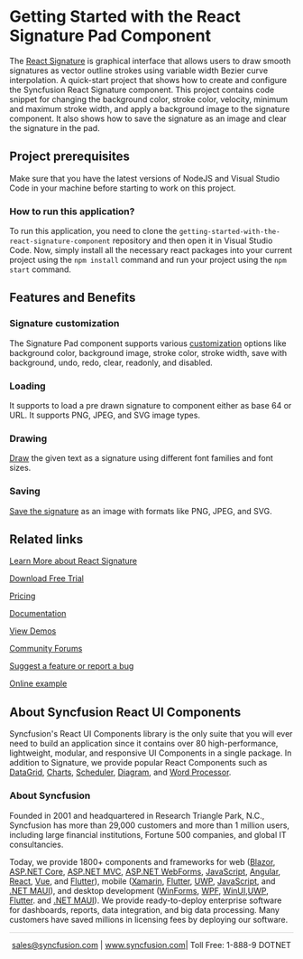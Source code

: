 # Getting Started with the React Signature Pad Component

The [React Signature](https://www.syncfusion.com/react-components/react-signature?utm_source=github&utm_medium=listing&utm_campaign=react-signature-github-samples) is graphical interface that allows users to draw smooth signatures as vector outline strokes using variable width Bezier curve interpolation. A quick-start project that shows how to create and configure the Syncfusion React Signature component. This project contains code snippet for changing the background color, stroke color, velocity, minimum and maximum stroke width, and apply a background image to the signature component. It also shows how to save the signature as an image and clear the signature in the pad.

## Project prerequisites

Make sure that you have the latest versions of NodeJS and Visual Studio Code in your machine before starting to work on this project.

### How to run this application?

To run this application, you need to clone the `getting-started-with-the-react-signature-component` repository and then open it in Visual Studio Code. Now, simply install all the necessary react packages into your current project using the `npm install` command and run your project using the `npm start` command.

## Features and Benefits

### Signature customization

The Signature Pad component supports various [customization](https://ej2.syncfusion.com/react/documentation/signature/customization?utm_source=github&utm_medium=listing&utm_campaign=react-signature-github-samples) options like background color, background image, stroke color, stroke width, save with background, undo, redo, clear, readonly, and disabled.

### Loading

It supports to load a pre drawn signature to component either as base 64 or URL. It supports PNG, JPEG, and SVG image types.

### Drawing

[Draw](https://ej2.syncfusion.com/react/documentation/signature/draw?utm_source=github&utm_medium=listing&utm_campaign=react-signature-github-samples) the given text as a signature using different font families and font sizes.

### Saving

[Save the signature](https://ej2.syncfusion.com/react/documentation/signature/open-save#save-signature?utm_source=github&utm_medium=listing&utm_campaign=react-signature-github-samples) as an image with formats like PNG, JPEG, and SVG.


## Related links
[Learn More about React Signature](https://www.syncfusion.com/react-components/react-signature?utm_source=github&utm_medium=listing&utm_campaign=react-signature-github-samples)

[Download Free Trial](https://www.syncfusion.com/downloads/react?utm_source=github&utm_medium=listing&utm_campaign=react-signature-github-samples)

[Pricing](https://www.syncfusion.com/sales/teamlicense?utm_source=github&utm_medium=listing&utm_campaign=react-signature-github-samples)

[Documentation](https://ej2.syncfusion.com/react/documentation/signature/getting-started?utm_source=github&utm_medium=listing&utm_campaign=react-signature-github-samples)

[View Demos](https://github.com/SyncfusionExamples/getting-started-with-the-react-signature-component?utm_source=github&utm_medium=listing&utm_campaign=react-signature-github-samples)

[Community Forums](https://www.syncfusion.com/forums/react-components?utm_source=github&utm_medium=listing&utm_campaign=react-signature-github-samples)

[Suggest a feature or report a bug](https://www.syncfusion.com/feedback/react?utm_source=github&utm_medium=listing&utm_campaign=react-signature-github-samples)

[Online example](https://ej2.syncfusion.com/react/demos/#/bootstrap5/signature/default?utm_source=github&utm_medium=listing&utm_campaign=react-signature-github-samples)

## About Syncfusion React UI Components
Syncfusion's React UI Components library is the only suite that you will ever need to build an application since it contains over 80 high-performance, lightweight, modular, and responsive UI Components in a single package. In addition to Signature, we provide popular React Components such as [DataGrid](https://www.syncfusion.com/react-components/react-grid?utm_source=github&utm_medium=listing&utm_campaign=react-signature-github-samples), [Charts](https://www.syncfusion.com/react-components/react-charts?utm_source=github&utm_medium=listing&utm_campaign=react-signature-github-samples), [Scheduler](https://www.syncfusion.com/react-components/react-scheduler?utm_source=github&utm_medium=listing&utm_campaign=react-signature-github-samples), [Diagram](https://www.syncfusion.com/react-components/react-diagram?utm_source=github&utm_medium=listing&utm_campaign=react-signature-github-samples), and [Word Processor](https://www.syncfusion.com/react-components/react-word-processor?utm_source=github&utm_medium=listing&utm_campaign=react-signature-github-samples).

### About Syncfusion
Founded in 2001 and headquartered in Research Triangle Park, N.C., Syncfusion has more than 29,000 customers and more than 1 million users, including large financial institutions, Fortune 500 companies, and global IT consultancies.

Today, we provide 1800+ components and frameworks for web ([Blazor](https://www.syncfusion.com/blazor-components?utm_source=github&utm_medium=listing&utm_campaign=react-signature-github-samples), [ASP.NET Core](https://www.syncfusion.com/aspnet-core-ui-controls?utm_source=github&utm_medium=listing&utm_campaign=react-signature-github-samples), [ASP.NET MVC](https://www.syncfusion.com/aspnet-mvc-ui-controls?utm_source=github&utm_medium=listing&utm_campaign=react-signature-github-samples), [ASP.NET WebForms](https://www.syncfusion.com/jquery/aspnet-webforms-ui-controls?utm_source=github&utm_medium=listing&utm_campaign=react-signature-github-samples), [JavaScript](https://www.syncfusion.com/javascript-ui-controls?utm_source=github&utm_medium=listing&utm_campaign=react-signature-github-samples), [Angular](https://www.syncfusion.com/angular-components?utm_source=github&utm_medium=listing&utm_campaign=react-signature-github-samples), [React](https://www.syncfusion.com/react-components?utm_source=github&utm_medium=listing&utm_campaign=react-signature-github-samples), [Vue](https://www.syncfusion.com/vue-components?utm_source=github&utm_medium=listing&utm_campaign=react-signature-github-samples), and [Flutter](https://www.syncfusion.com/flutter-widgets?utm_source=github&utm_medium=listing&utm_campaign=react-signature-github-samples)), mobile ([Xamarin](https://www.syncfusion.com/xamarin-ui-controls?utm_source=github&utm_medium=listing&utm_campaign=react-signature-github-samples), [Flutter](https://www.syncfusion.com/flutter-widgets?utm_source=github&utm_medium=listing&utm_campaign=react-signature-github-samples), [UWP](https://www.syncfusion.com/uwp-ui-controls?utm_source=github&utm_medium=listing&utm_campaign=react-signature-github-samples), [JavaScript](https://www.syncfusion.com/javascript-ui-controls?utm_source=github&utm_medium=listing&utm_campaign=react-signature-github-samples), and [.NET MAUI](https://www.syncfusion.com/maui-controls?utm_source=github&utm_medium=listing&utm_campaign=react-signature-github-samples)), and desktop development ([WinForms](https://www.syncfusion.com/winforms-ui-controls?utm_source=github&utm_medium=listing&utm_campaign=react-signature-github-samples), [WPF](https://www.syncfusion.com/wpf-controls?utm_source=github&utm_medium=listing&utm_campaign=react-signature-github-samples), [WinUI](https://www.syncfusion.com/winui-controls?utm_source=github&utm_medium=listing&utm_campaign=react-signature-github-samples),[UWP](https://www.syncfusion.com/uwp-ui-controls?utm_source=github&utm_medium=listing&utm_campaign=react-signature-github-samples), [Flutter](https://www.syncfusion.com/flutter-widgets?utm_source=github&utm_medium=listing&utm_campaign=react-signature-github-samples). and [.NET MAUI](https://www.syncfusion.com/maui-controls?utm_source=github&utm_medium=listing&utm_campaign=react-signature-github-samples)). We provide ready-to-deploy enterprise software for dashboards, reports, data integration, and big data processing. Many customers have saved millions in licensing fees by deploying our software.

<hr style="height:0.3px;border:none;color:lightgrey;background-color:lightgrey;" />

<p align="center">
<a href="mailto:sales@syncfusion.com?Subject=Syncfusion React Signature - GitHub" target="_top">sales@syncfusion.com</a> | <a href="https://www.syncfusion.com?utm_source=github&utm_medium=listing&utm_campaign=react-signature-github-samples">www.syncfusion.com</a>| Toll Free: 1-888-9 DOTNET <br>
</p>